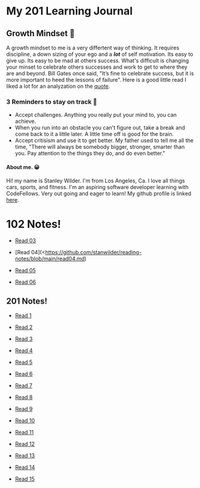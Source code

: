 # My 201 Learning Journal

## Growth Mindset :facepunch:
A growth mindset to me is a very differtent way of thinking. It requires discipline, a down sizing of your ego and a ***lot*** of self motivation. 
Its easy to give up. Its easy to be mad at others success. What's difficult is changing your minset to celebrate others successes and work to get to where they are and beyond. Bill Gates once said, "It’s fine to celebrate success, but it is more important to heed the lessons of failure". 
Here is a good little read I liked a lot for an analyzation on the [quote](https://julien-foussard.com/en/2020/01/28/julien-foussard-quote-bill-gates/).

### 3 Reminders to stay on track :muscle:
- Accept challenges. Anything you really put your mind to, you can achieve.
- When you run into an obstacle you can't figure out, take a break and come back to it a little later. A little time off is good for the brain.
- Accept critisism and use it to get better. My father used to tell me all the time, "There will always be somebody bigger, stronger, smarter than you. Pay attention to the things they do, and do even better."

#### About me. :grinning:
Hi! my name is Stanley Wilder. I'm from Los Angeles, Ca. I love all things cars, sports, and fitness. I'm an aspiring software developer learning with CodeFellows. Very out going and eager to learn! My github profile is linked [here](https://github.com/stanwilder).

# 102 Notes!

- [Read 03](https://github.com/stanwilder/reading-notes/blob/main/read03.md)

- [Read 04](<https://github.com/stanwilder/reading-notes/blob/main/read04.md)

- [Read 05](https://github.com/stanwilder/reading-notes/blob/main/read05.md)

- [Read 06](https://github.com/stanwilder/reading-notes/blob/main/read06.md) 

## 201 Notes!
- [Read 1]()

- [Read 2]()

- [Read 3]()

- [Read 4]()

- [Read 5]()

- [Read 6]()

- [Read 7]()

- [Read 8]()

- [Read 9]()

- [Read 10]()

- [Read 11]()

- [Read 12]()

- [Read 13]()

- [Read 14]()

- [Read 15]()